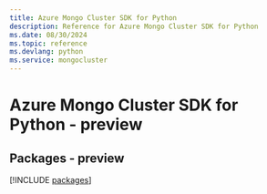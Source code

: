 ```yaml
---
title: Azure Mongo Cluster SDK for Python
description: Reference for Azure Mongo Cluster SDK for Python
ms.date: 08/30/2024
ms.topic: reference
ms.devlang: python
ms.service: mongocluster
---
```

# Azure Mongo Cluster SDK for Python - preview
## Packages - preview
[!INCLUDE [packages](mongo-cluster-index.md)]